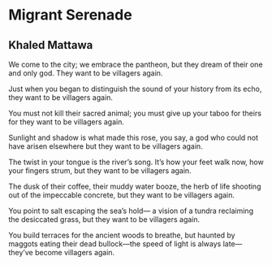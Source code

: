# Migrant Serenade
## Khaled Mattawa
We come to the city; we embrace the pantheon,
but they dream of their one and only god.
They want to be villagers again.

Just when you began to distinguish
the sound of your history from its echo,
they want to be villagers again.

You must not kill their sacred animal;
you must give up your taboo for theirs
for they want to be villagers again.

Sunlight and shadow is what made this rose, you say,
a god who could not have arisen elsewhere
but they want to be villagers again.

The twist in your tongue is the river’s song.
It’s how your feet walk now, how your fingers strum,
but they want to be villagers again.

The dusk of their coffee, their muddy water booze,
the herb of life shooting out of the impeccable concrete,
but they want to be villagers again.

You point to salt escaping the sea’s hold—
a vision of a tundra reclaiming the desiccated grass,
but they want to be villagers again.

You build terraces for the ancient woods to breathe,
but haunted by maggots eating their dead bullock—the speed
of light is always late—they’ve become villagers again.